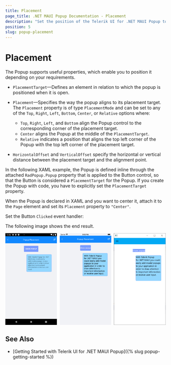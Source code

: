 ```yaml
---
title: Placement
page_title: .NET MAUI Popup Documentation - Placement
description: "Set the position of the Telerik UI for .NET MAUI Popup to the top, right, left, or bottom of the screen, center it or locate it in relation to another UI element."
position: 5
slug: popup-placement
---
```


# Placement

The Popup supports useful properties, which enable you to position it depending on your requirements.

* `PlacementTarget`&mdash;Defines an element in relation to which the popup is positioned when it is open.

* `Placement`&mdash;Specifies the way the popup aligns to its placement target. The `Placement` property is of type `PlacementMode` and can be set to any of the `Top`, `Right`, `Left`, `Bottom`, `Center`, or `Relative` options where:
	* `Top`, `Right`, `Left`, and `Bottom` align the Popup control to the corresponding corner of the placement target.
	* `Center` aligns the Popup at the middle of the `PlacementTarget`.
	* `Relative` indicates a position that aligns the top left corner of the Popup with the top left corner of the placement target.

* `HorizontalOffset` and `VerticalOffset` specify the horizontal or vertical distance between the placement target and the alignment point.  

In the following XAML example, the Popup is defined inline through the attached `RadPopup.Popup` property that is applied to the Button control, so that the Button is considered a `PlacementTarget` for the Popup. If you create the Popup with code, you have to explicitly set the `PlacementTarget` property.

When the Popup is declared in XAML and you want to center it, attach it to the `Page` element and set its `Placement` property to `"Center"`.

<snippet id='popup-features-placement' />

Set the Button `Clicked` event handler:

<snippet id=' popup-features-placement-event' />

The following image shows the end result.

![Popup Placement](images/popup_features_placement.png)

## See Also

- [Getting Started with Telerik UI for .NET MAUI Popup]({% slug popup-getting-started %})
